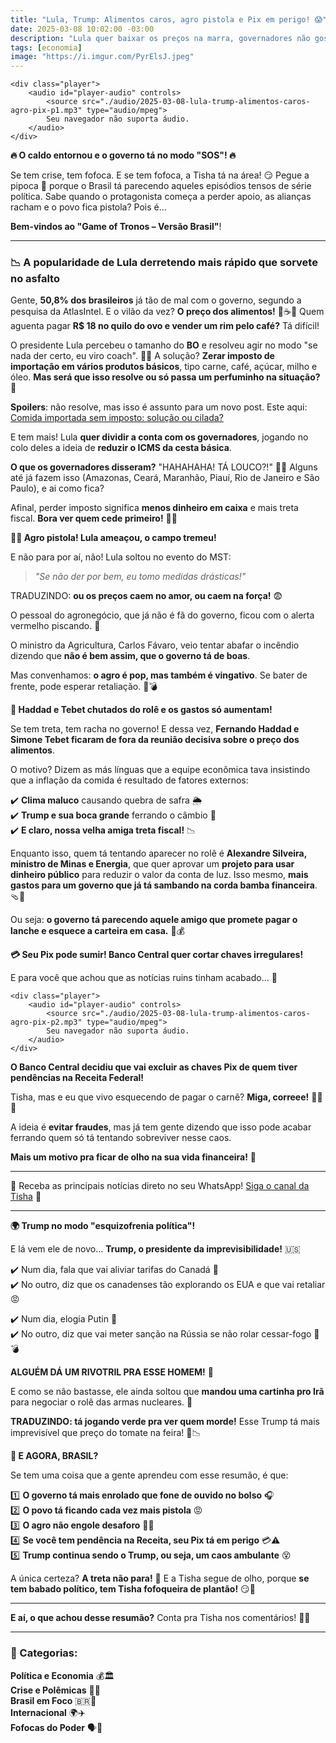 ```yaml
---
title: "Lula, Trump: Alimentos caros, agro pistola e Pix em perigo! 😱"
date: 2025-03-08 10:02:00 -03:00
description: "Lula quer baixar os preços na marra, governadores não gostaram e Trump segue no modo doido. E o Pix? Pode sumir! 🆘💸"
tags: [economia]
image: "https://i.imgur.com/PyrElsJ.jpeg"
---
```

   <!-- Audio Player -->
    <div class="player">
        <audio id="player-audio" controls>
            <source src="./audio/2025-03-08-lula-trump-alimentos-caros-agro-pix-p1.mp3" type="audio/mpeg">
            Seu navegador não suporta áudio.
        </audio>
    </div>
    
**🔥 O caldo entornou e o governo tá no modo "SOS"! 🔥**  

Se tem crise, tem fofoca. E se tem fofoca, a Tisha tá na área! 
😏 Pegue a pipoca 🍿 porque o Brasil tá parecendo aqueles episódios tensos de série política. 
Sabe quando o protagonista começa a perder apoio, as alianças racham e o povo fica pistola? Pois é… 

**Bem-vindos ao "Game of Tronos – Versão Brasil"**!  

---  

### **📉 A popularidade de Lula derretendo mais rápido que sorvete no asfalto**  

Gente, **50,8% dos brasileiros** já tão de mal com o governo, segundo a pesquisa da AtlasIntel. E o vilão da vez? 
**O preço dos alimentos!** 🍖☕🍞 Quem aguenta pagar **R$ 18 no quilo do ovo e vender um rim pelo café?** Tá difícil!  

O presidente Lula percebeu o tamanho do **BO** e resolveu agir no modo "se nada der certo, eu viro coach". 🏋️‍♂️ A solução? 
**Zerar imposto de importação em vários produtos básicos**, tipo carne, café, açúcar, milho e óleo. 
**Mas será que isso resolve ou só passa um perfuminho na situação?** 🤔  

**Spoilers**: não resolve, mas isso é assunto para um novo post. Este aqui: 
[Comida importada sem imposto: solução ou cilada?](./zerar-imposto-de-comida-pode-piorar-e-muito)


E tem mais! Lula **quer dividir a conta com os governadores**, jogando no colo deles a ideia de **reduzir o ICMS da cesta básica**. 

**O que os governadores disseram?** "HAHAHAHA! TÁ LOUCO?!" 🤡💸 
Alguns até já fazem isso (Amazonas, Ceará, Maranhão, Piauí, Rio de Janeiro e São Paulo), e ai como fica? 

Afinal, perder imposto significa **menos dinheiro em caixa** e mais treta fiscal. 
**Bora ver quem cede primeiro!** 😬🔥  



**👨‍🌾 Agro pistola! Lula ameaçou, o campo tremeu!**  

E não para por aí, não! Lula soltou no evento do MST:  

> *"Se não der por bem, eu tomo medidas drásticas!"*  

TRADUZINDO: **ou os preços caem no amor, ou caem na força!** 😨  

O pessoal do agronegócio, que já não é fã do governo, ficou com o alerta vermelho piscando. 🚨 

O ministro da Agricultura, Carlos Fávaro, veio tentar abafar o incêndio dizendo que **não é bem assim, que o governo tá de boas**. 

Mas convenhamos: **o agro é pop, mas também é vingativo**. Se bater de frente, pode esperar retaliação. 🚜💣  

 

**🤑 Haddad e Tebet chutados do rolê e os gastos só aumentam!**  

Se tem treta, tem racha no governo! E dessa vez, **Fernando Haddad e Simone Tebet ficaram de fora da reunião decisiva sobre o preço dos alimentos**. 

O motivo? Dizem as más línguas que a equipe econômica tava insistindo que a inflação da comida é resultado de fatores externos:  

✔️ **Clima maluco** causando quebra de safra 🌦️  
✔️ **Trump e sua boca grande** ferrando o câmbio 💸  
✔️ **E claro, nossa velha amiga treta fiscal!** 📉  

Enquanto isso, quem tá tentando aparecer no rolê é **Alexandre Silveira, ministro de Minas e Energia**, que quer aprovar um **projeto para usar dinheiro público** para reduzir o valor da conta de luz. Isso mesmo, **mais gastos para um governo que já tá sambando na corda bamba financeira**. 🩴🎪  

Ou seja: **o governo tá parecendo aquele amigo que promete pagar o lanche e esquece a carteira em casa.** 🍔💰  



**💳 Seu Pix pode sumir! Banco Central quer cortar chaves irregulares!**  

E para você que achou que as notícias ruins tinham acabado... 🚨 

   <!-- Audio Player -->
    <div class="player">
        <audio id="player-audio" controls>
            <source src="./audio/2025-03-08-lula-trump-alimentos-caros-agro-pix-p2.mp3" type="audio/mpeg">
            Seu navegador não suporta áudio.
        </audio>
    </div>
    
**O Banco Central decidiu que vai excluir as chaves Pix de quem tiver pendências na Receita Federal!**  

Tisha, mas e eu que vivo esquecendo de pagar o carnê? **Miga, correee!** 🏃‍♀️💸 

A ideia é **evitar fraudes**, mas já tem gente dizendo que isso pode acabar ferrando quem só tá tentando sobreviver nesse caos. 

**Mais um motivo pra ficar de olho na sua vida financeira!** 👀  

---  

🌟 Receba as principais notícias direto no seu WhatsApp! <a href="https://www.whatsapp.com/channel/0029VaiPYBPLo4heVf0U3u2d" target="_blank" rel="noopener noreferrer">Siga o canal da Tisha</a> 📲

---

**🌍 Trump no modo "esquizofrenia política"!**  

E lá vem ele de novo… **Trump, o presidente da imprevisibilidade!** 🇺🇸  

✔️ Num dia, fala que vai aliviar tarifas do Canadá 🍁  
✔️ No outro, diz que os canadenses tão explorando os EUA e que vai retaliar 😡  

✔️ Num dia, elogia Putin 🤝  
✔️ No outro, diz que vai meter sanção na Rússia se não rolar cessar-fogo 😤💣  

**ALGUÉM DÁ UM RIVOTRIL PRA ESSE HOMEM!** 💊  

E como se não bastasse, ele ainda soltou que **mandou uma cartinha pro Irã** para negociar o rolê das armas nucleares. 📝 

**TRADUZINDO: tá jogando verde pra ver quem morde!** Esse Trump tá mais imprevisível que preço do tomate na feira! 🍅📉  



**🚀 E AGORA, BRASIL?**  

Se tem uma coisa que a gente aprendeu com esse resumão, é que:  

1️⃣ **O governo tá mais enrolado que fone de ouvido no bolso** 🎧  
2️⃣ **O povo tá ficando cada vez mais pistola** 😡  
3️⃣ **O agro não engole desaforo** 🚜🔥  
4️⃣ **Se você tem pendência na Receita, seu Pix tá em perigo** 💳⚠️  
5️⃣ **Trump continua sendo o Trump, ou seja, um caos ambulante** 😵  

A única certeza? **A treta não para!** 🚨 
E a Tisha segue de olho, porque **se tem babado político, tem Tisha fofoqueira de plantão!** 😏💅  

---

**E aí, o que achou desse resumão?** Conta pra Tisha nos comentários! 💬🔥

---

### **📂 Categorias:**  
**Política e Economia** 💰🏛️  
**Crise e Polêmicas** 🚨🔥  
**Brasil em Foco** 🇧🇷👀  
**Internacional** 🌍✈️  
**Fofocas do Poder** 🗣️🤫  

